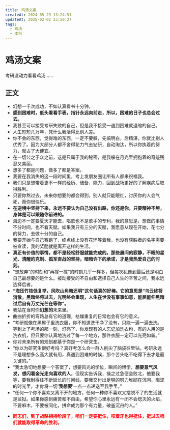 ```yaml
---
title: 鸡汤文案
createAt: 2024-05-29 13:24:51
updateAt: 2025-02-02 23:50:27
tags:
  - 鸡汤
  - 本科
---
```


# 鸡汤文案

考研没动力看看鸡汤……

## 正文

- 幻想一千次成功，不如认真看书十分钟。
- **感到困难时，低头看看手表，指针永远向前走，所以，困难的日子也总会过去。**
- 我甚至可以接受考研失败的自己，但是我不接受一遇到困难就退缩的自己。
- 人生短短几万年，凭什么我活得比别人差。
- 你不会的东西，觉得难的东西，一定不要躲，先搞明白，后精湛，你就比别人优秀了。因为大部分人都不舍得花力气去钻研，自动淘汰，所以你执着的努力，就占了大便宜。
- 在一切公之于众之前，这是只属于我的秘密，是我躲在月光里拥抱着的奇迹残忍又美丽。
- 想多了都是问题，做多了都是答案。
- 我要在我消失的这一段时间里，考上发朋友圈让所有人都来祝福我。
- 我们只是想带着更不一样的经历、储备、能力，回到战场更好的了解疾病后取得胜利。
- 只要你熬过去，未来你想要的都会得到，别人就只能眼红，讨厌你的人会气死，而你很快乐。
- **在逆境中坚持下来，永远不要认为自己没有出路，你还是你，只要精神不垮，身体是可以跟随你前进的。**
- 海边不一定要夏天才能去，唱歌也不是歌手的专利，我的意思是，想做的事情不分时间，也不看天赋。如果我只有三分的天赋，我愿意从现在开始，花七分的努力，去做十分的自己。
- 我要开始与自己赛跑了，终点线上没有花环等着我，也没有获胜者的名字需要被宣读，我的奖励就是离开这样的生活。
- **真正有价值的事情，都不是轻松舒服就能完成的。那些晨间的寂静，不眠的星光、清醒的克制、孤军奋战的坚持，暗暗许下的承诺，才是我热爱自己的时刻。**
- “想放弃”的时刻和“再撑一撑”的时刻几乎一样多，但每次犹豫到最后还是明白自己最想要的是什么。被动接受的不自由和选择自己人生的辛苦之间，我永远选择后者。
- **“海压竹枝低复举，风吹山角晦还明”这句话真的好棒。它的意思是“乌云终将消散，黑暗终将过去，光明终会重现，人生在世没有事事如意，能屈能伸黑暗过后自有万丈光芒在等你”。**
- 我站在当时你**幻想的**未来里。
- 曲曲折折的弯路总有它的道理，枯燥重复的日常也会有它的意义。
- “考研就像在黑屋子里洗衣服，你不知道洗干净了没有，只能一遍一遍去洗。等到上了考场的那一刻，灯亮了，你发现有的人忘记加洗衣粉，有的人用的是洗衣机，但只要你认真地洗过了每一个地方，那件衣服一定可以光亮如新。”
- 你对未来所有的规划都基于你是一个研究生。
- “你以为研究生很好考吗？真好考怎么会一群人削尖了脑袋往里钻。考研永远不是理想多么高大就有用，真遇到困难的时候，那个苦头吃不吃得下去才是最关键的。”
- “我太急切地想要一个答案了，想要风光的学位，瞬间的博学，**想要意气风发，想闪着金光走向喜欢的人**。但现实告诉我，操之过急便会败北，他要我等，要我耐得住不断延长的时间线，要我交付出足够的努力堆砌在沉问、晦涩的时光里，才肯将一切‘**我想要**’一点一点递送至我手里。”
- “任何一个你不喜欢又离不开的地方，任何一种你不喜欢又摆脱不了的生活就是监狱。如果你感到痛苦和不自由，希望你心里永远有一闭不会熄灭的火焰，不要麻木，不要被同化，拼命成为那个有力量，破釜沉舟的人。”
- <p style="color:red;font-weight:bold;">同志们，到了战略相持阶段了，咱们一定要挺住，咬着牙也得挺住，挺过去咱们就能取得革命的胜利。</p>